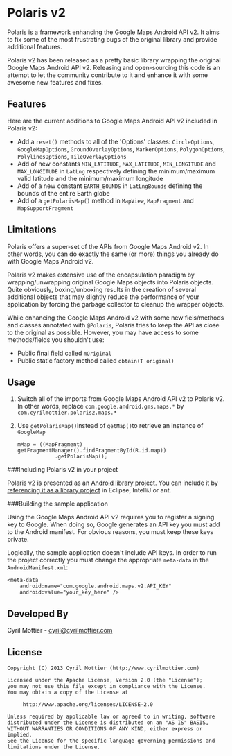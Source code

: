 Polaris v2
==========

Polaris is a framework enhancing the Google Maps Android API v2. It aims to fix some of the most frustrating bugs of the original library and provide additional features.

Polaris v2 has been released as a pretty basic library wrapping the original Google Maps Android API v2. Releasing and open-sourcing this code is an attempt to let the community contribute to it and enhance it with some awesome new features and fixes.

Features
--------

Here are the current additions to Google Maps Android API v2 included in Polaris v2:

  * Add a `reset()` methods to all of the 'Options' classes: `CircleOptions`, `GoogleMapOptions`, `GroundOverlayOptions`, `MarkerOptions`, `PolygonOptions`, `PolylinesOptions`, `TileOverlayOptions`
  * Add of new constants `MIN_LATITUDE`, `MAX_LATITUDE`, `MIN_LONGITUDE` and `MAX_LONGITUDE` in `LatLng` respectively defining the minimum/maximum valid latitude and the minimum/maximum longitude
  * Add of a new constant `EARTH_BOUNDS` in `LatLngBounds` defining the bounds of the entire Earth globe
  * Add of a `getPolarisMap()` method in `MapView`, `MapFragment` and `MapSupportFragment`

Limitations
-----------
Polaris offers a super-set of the APIs from Google Maps Android v2. In other words, you can do exactly the same (or more) things you already do with Google Maps Android v2.

Polaris v2 makes extensive use of the encapsulation paradigm by wrapping/unwrapping original Google Maps objects into Polaris objects. Quite obviously, boxing/unboxing results in the creation of several additional objects that may slightly reduce the performance of your application by forcing the garbage collector to cleanup the wrapper objects.

While enhancing the Google Maps Android v2 with some new fiels/methods and classes annotated with `@Polaris`, Polaris tries to keep the API as close to the original as possible. However, you may have access to some methods/fields you shouldn't use:

  * Public final field called `mOriginal`
  * Public static factory method called `obtain(T original)` 

Usage
-----

  1. Switch all of the imports from Google Maps Android API v2 to Polaris v2. In other words, replace `com.google.android.gms.maps.*` by `com.cyrilmottier.polaris2.maps.*`

  2. Use `getPolarisMap()`instead of `getMap()`to retrieve an instance of `GoogleMap`

         mMap = ((MapFragment) getFragmentManager().findFragmentById(R.id.map))
                     .getPolarisMap();

###Including Polaris v2 in your project

Polaris v2 is presented as an [Android library project](http://developer.android.com/guide/developing/projects/projects-eclipse.html). You can include it by [referencing it as a library project](http://developer.android.com/guide/developing/projects/projects-eclipse.html#ReferencingLibraryProject) in Eclipse, IntelliJ or ant.

###Building the sample application

Using the Google Maps Android API v2 requires you to register a signing key to Google. When doing so, Google generates an API key you must add to the Android manifest. For obvious reasons, you must keep these keys private.

Logically, the sample application doesn't include API keys. In order to run the project correctly you must change the appropriate `meta-data` in the `AndroidManifest.xml`:

	<meta-data
	    android:name="com.google.android.maps.v2.API_KEY"
	    android:value="your_key_here" />


Developed By
------------

Cyril Mottier - <cyril@cyrilmottier.com>

License
-------

	Copyright (C) 2013 Cyril Mottier (http://www.cyrilmottier.com)
	
	Licensed under the Apache License, Version 2.0 (the "License");
	you may not use this file except in compliance with the License.
	You may obtain a copy of the License at
	
	     http://www.apache.org/licenses/LICENSE-2.0
	
	Unless required by applicable law or agreed to in writing, software
	distributed under the License is distributed on an "AS IS" BASIS,
	WITHOUT WARRANTIES OR CONDITIONS OF ANY KIND, either express or implied.
	See the License for the specific language governing permissions and
	limitations under the License.